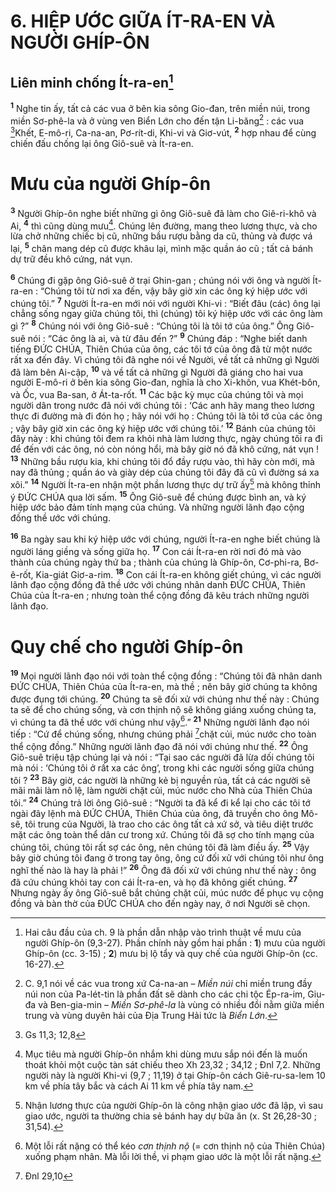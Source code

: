 # 6. HIỆP ƯỚC GIỮA ÍT-RA-EN VÀ NGƯỜI GHÍP-ÔN
## Liên minh chống Ít-ra-en[^1]
<sup><b>1</b></sup> Nghe tin ấy, tất cả các vua ở bên kia sông Gio-đan, trên miền núi, trong miền Sơ-phê-la và ở vùng ven Biển Lớn cho đến tận Li-băng[^2] : các vua [^1*]Khết, E-mô-ri, Ca-na-an, Pơ-rít-di, Khi-vi và Giơ-vút, <sup><b>2</b></sup> hợp nhau để cùng chiến đấu chống lại ông Giô-suê và Ít-ra-en.

# Mưu của người Ghíp-ôn
<sup><b>3</b></sup> Người Ghíp-ôn nghe biết những gì ông Giô-suê đã làm cho Giê-ri-khô và Ai, <sup><b>4</b></sup> thì cũng dùng mưu[^3]. Chúng lên đường, mang theo lương thực, và cho lừa chở những chiếc bị cũ, những bầu rượu bằng da cũ, thủng và được vá lại, <sup><b>5</b></sup> chân mang dép cũ được khâu lại, mình mặc quần áo cũ ; tất cả bánh dự trữ đều khô cứng, nát vụn.

<sup><b>6</b></sup> Chúng đi gặp ông Giô-suê ở trại Ghin-gan ; chúng nói với ông và người Ít-ra-en : “Chúng tôi từ nơi xa đến, vậy bây giờ xin các ông ký hiệp ước với chúng tôi.” <sup><b>7</b></sup> Người Ít-ra-en mới nói với người Khi-vi : “Biết đâu (các) ông lại chẳng sống ngay giữa chúng tôi, thì (chúng) tôi ký hiệp ước với các ông làm gì ?” <sup><b>8</b></sup> Chúng nói với ông Giô-suê : “Chúng tôi là tôi tớ của ông.” Ông Giô-suê nói : “Các ông là ai, và từ đâu đến ?” <sup><b>9</b></sup> Chúng đáp : “Nghe biết danh tiếng ĐỨC CHÚA, Thiên Chúa của ông, các tôi tớ của ông đã từ một nước rất xa đến đây. Vì chúng tôi đã nghe nói về Người, về tất cả những gì Người đã làm bên Ai-cập, <sup><b>10</b></sup> và về tất cả những gì Người đã giáng cho hai vua người E-mô-ri ở bên kia sông Gio-đan, nghĩa là cho Xi-khôn, vua Khét-bôn, và Ốc, vua Ba-san, ở Át-ta-rốt. <sup><b>11</b></sup> Các bậc kỳ mục của chúng tôi và mọi người dân trong nước đã nói với chúng tôi : ‘Các anh hãy mang theo lương thực đi đường mà đi đón họ ; hãy nói với họ : Chúng tôi là tôi tớ của các ông ; vậy bây giờ xin các ông ký hiệp ước với chúng tôi.’ <sup><b>12</b></sup> Bánh của chúng tôi đây này : khi chúng tôi đem ra khỏi nhà làm lương thực, ngày chúng tôi ra đi để đến với các ông, nó còn nóng hổi, mà bây giờ nó đã khô cứng, nát vụn ! <sup><b>13</b></sup> Những bầu rượu kia, khi chúng tôi đổ đầy rượu vào, thì hãy còn mới, mà nay đã thủng ; quần áo và giày dép của chúng tôi đây đã cũ vì đường sá xa xôi.” <sup><b>14</b></sup> Người Ít-ra-en nhận một phần lương thực dự trữ ấy[^4] mà không thỉnh ý ĐỨC CHÚA qua lời sấm. <sup><b>15</b></sup> Ông Giô-suê để chúng được bình an, và ký hiệp ước bảo đảm tính mạng của chúng. Và những người lãnh đạo cộng đồng thề ước với chúng.

<sup><b>16</b></sup> Ba ngày sau khi ký hiệp ước với chúng, người Ít-ra-en nghe biết chúng là người láng giềng và sống giữa họ. <sup><b>17</b></sup> Con cái Ít-ra-en rời nơi đó mà vào thành của chúng ngày thứ ba ; thành của chúng là Ghíp-ôn, Cơ-phi-ra, Bơ-ê-rốt, Kia-giát Giơ-a-rim. <sup><b>18</b></sup> Con cái Ít-ra-en không giết chúng, vì các người lãnh đạo cộng đồng đã thề ước với chúng nhân danh ĐỨC CHÚA, Thiên Chúa của Ít-ra-en ; nhưng toàn thể cộng đồng đã kêu trách những người lãnh đạo.

# Quy chế cho người Ghíp-ôn
<sup><b>19</b></sup> Mọi người lãnh đạo nói với toàn thể cộng đồng : “Chúng tôi đã nhân danh ĐỨC CHÚA, Thiên Chúa của Ít-ra-en, mà thề ; nên bây giờ chúng ta không được đụng tới chúng. <sup><b>20</b></sup> Chúng ta sẽ đối xử với chúng như thế này : Chúng ta sẽ để cho chúng sống, và cơn thịnh nộ sẽ không giáng xuống chúng ta, vì chúng ta đã thề ước với chúng như vậy[^5].” <sup><b>21</b></sup> Những người lãnh đạo nói tiếp : “Cứ để chúng sống, nhưng chúng phải [^2*]chặt củi, múc nước cho toàn thể cộng đồng.” Những người lãnh đạo đã nói với chúng như thế. <sup><b>22</b></sup> Ông Giô-suê triệu tập chúng lại và nói : “Tại sao các người đã lừa dối chúng tôi mà nói : ‘Chúng tôi ở rất xa các ông’, trong khi các người sống giữa chúng tôi ? <sup><b>23</b></sup> Bây giờ, các người là những kẻ bị nguyền rủa, tất cả các người sẽ mãi mãi làm nô lệ, làm người chặt củi, múc nước cho Nhà của Thiên Chúa tôi.” <sup><b>24</b></sup> Chúng trả lời ông Giô-suê : “Người ta đã kể đi kể lại cho các tôi tớ ngài đây lệnh mà ĐỨC CHÚA, Thiên Chúa của ông, đã truyền cho ông Mô-sê, tôi trung của Người, là trao cho các ông tất cả xứ sở, và tiêu diệt trước mặt các ông toàn thể dân cư trong xứ. Chúng tôi đã sợ cho tính mạng của chúng tôi, chúng tôi rất sợ các ông, nên chúng tôi đã làm điều ấy. <sup><b>25</b></sup> Vậy bây giờ chúng tôi đang ở trong tay ông, ông cứ đối xử với chúng tôi như ông nghĩ thế nào là hay là phải !” <sup><b>26</b></sup> Ông đã đối xử với chúng như thế này : ông đã cứu chúng khỏi tay con cái Ít-ra-en, và họ đã không giết chúng. <sup><b>27</b></sup> Nhưng ngày ấy ông Giô-suê bắt chúng chặt củi, múc nước để phục vụ cộng đồng và bàn thờ của ĐỨC CHÚA cho đến ngày nay, ở nơi Người sẽ chọn.

[^1]: Hai câu đầu của ch. 9 là phần dẫn nhập vào trình thuật về mưu của người Ghíp-ôn (9,3-27). Phần chính này gồm hai phần : <b>1</b>) mưu của người Ghíp-ôn (cc. 3-15) ; <b>2</b>) mưu bị lộ tẩy và quy chế của người Ghíp-ôn (cc. 16-27).
[^2]: C. 9,1 nói về các vua trong xứ Ca-na-an – <i>Miền núi</i> chỉ miền trung đầy núi non của Pa-lét-tin là phần đất sẽ dành cho các chi tộc Ép-ra-im, Giu-đa và Ben-gia-min – <i>Miền Sơ-phê-la</i> là vùng có nhiều đồi nằm giữa miền trung và vùng duyên hải của Địa Trung Hải tức là <i>Biển Lớn</i>.
[^3]: Mục tiêu mà người Ghíp-ôn nhắm khi dùng mưu sắp nói đến là muốn thoát khỏi một cuộc tàn sát chiếu theo Xh 23,32 ; 34,12 ; Đnl 7,2. Những người này là người Khi-vi (9,7 ; 11,19) ở tại Ghíp-ôn cách Giê-ru-sa-lem 10 km về phía tây bắc và cách Ai 11 km về phía tây nam.
[^4]: Nhận lương thực của người Ghíp-ôn là công nhận giao ước đã lập, vì sau giao ước, người ta thường chia sẻ bánh hay dự bữa ăn (x. St 26,28-30 ; 31,54).
[^5]: Một lỗi rất nặng có thể kéo <i>cơn thịnh nộ</i> (= cơn thịnh nộ của Thiên Chúa) xuống phạm nhân. Mà lỗi lời thề, vi phạm giao ước là một lỗi rất nặng.
[^1*]: Gs 11,3; 12,8
[^2*]: Đnl 29,10
